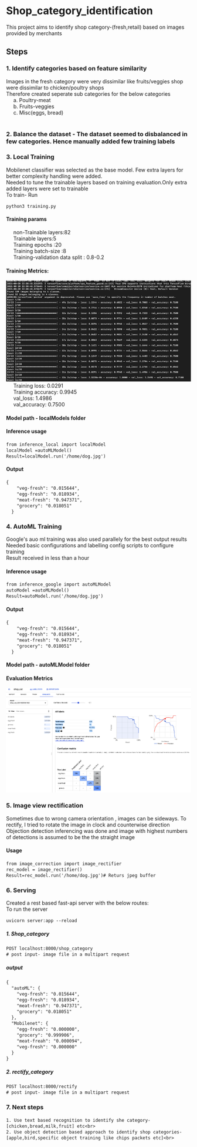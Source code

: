 # Shop_category_identification
This project aims to identify shop category-(fresh,retail) based on images provided by merchants

## Steps
### 1. Identify categories based on feature similarity<br>
Images in the fresh category were very dissimilar like fruits/veggies shop were dissimilar to chicken/poultry shops<br>
Therefore created seperate sub categories for the below categories<br>
&nbsp;&nbsp;&nbsp;&nbsp;    a. Poultry-meat<br>
&nbsp;&nbsp;&nbsp;&nbsp;   b. Fruits-veggies<br>
&nbsp;&nbsp;&nbsp;&nbsp;   c. Misc(eggs, bread)<br>
<br>
### 2. Balance the dataset - The dataset seemed to disbalanced in few categories. Hence manually added few training labels<br>

### 3. Local Training 
Mobilenet classifier was selected as the base model. Few extra layers for better complexity handling were added.<br>
Needed to tune the trainable layers based on training evaluation.Only extra added layers were set to trainable<br>
To train- Run
```
python3 training.py
```
#### Training params<br>
&nbsp;&nbsp;&nbsp;&nbsp; non-Trainable layers:82<br>
&nbsp;&nbsp;&nbsp;&nbsp; Trainable layers:5<br>
&nbsp;&nbsp;&nbsp;&nbsp; Training epochs :20<br>
&nbsp;&nbsp;&nbsp;&nbsp; Training batch-size :8<br>
&nbsp;&nbsp;&nbsp;&nbsp; Training-validation data split : 0.8-0.2
#### Training Metrics:
![alt text](https://raw.githubusercontent.com/saurabh1993/shop_category_identification/master/local_evaluation.png)
&nbsp;&nbsp;&nbsp;&nbsp; Training loss: 0.0291 <br>
&nbsp;&nbsp;&nbsp;&nbsp; Training accuracy: 0.9945<br>
&nbsp;&nbsp;&nbsp;&nbsp; val_loss: 1.4986 <br>
&nbsp;&nbsp;&nbsp;&nbsp; val_accuracy: 0.7500 <br>
#### Model path - localModels folder
#### Inference usage
```
from inference_local import localModel
localModel =autoMLModel()
Result=localModel.run('/home/dog.jpg')
```
#### Output
```
{
    "veg-fresh": "0.015644",
    "egg-fresh": "0.018934",
    "meat-fresh": "0.947371",
    "grocery": "0.018051"
  }
```
### 4. AutoML Training
Google's auo ml training was also used parallely for the best output results<br>
Needed basic configurations and labelling config scripts to configure training<br>
Result received in less than a hour<br>
#### Inference usage
```
from inference_google import autoMLModel
autoModel =autoMLModel()
Result=autoModel.run('/home/dog.jpg')
```
#### Output
```
{
    "veg-fresh": "0.015644",
    "egg-fresh": "0.018934",
    "meat-fresh": "0.947371",
    "grocery": "0.018051"
  }
```
#### Model path - autoMLModel folder
#### Evaluation Metrics
![alt text](https://raw.githubusercontent.com/saurabh1993/shop_category_identification/master/evaluation.png)

### 5. Image view rectification
Sometimes due to wrong camera orientation , images can be sideways. To rectify, I tried to rotate the image in clock and counterwise direction<br>
Objection detection inferencing was done and image with highest numbers of detections is assumed to be the the straight image

#### Usage
```
from image_correction import image_rectifier
rec_model = image_rectifier()
Result=rec_model.run('/home/dog.jpg')# Returs jpeg buffer

```
### 6. Serving
Created a rest based fast-api server with the below routes:<br>
To run the server<br>
```
uvicorn server:app --reload
```
##### 1. Shop_category
```
POST localhost:8000/shop_category
# post input- image file in a multipart request
```
##### output
```
{
  "autoML": {
    "veg-fresh": "0.015644",
    "egg-fresh": "0.018934",
    "meat-fresh": "0.947371",
    "grocery": "0.018051"
  },
  "Mobilenet": {
    "egg-fresh": "0.000000",
    "grocery": "0.999906",
    "meat-freah": "0.000094",
    "veg-fresh": "0.000000"
  }
}
```
##### 2. rectify_category
```
POST localhost:8000/rectify
# post input- image file in a multipart request
```

### 7. Next steps
    1. Use text based recognition to identify she category-[chicken,bread,milk,fruit] etc<br>
    2. Use object detection based approach to identify shop categories-[apple,bird,specific object training like chips packets etc]<br>


